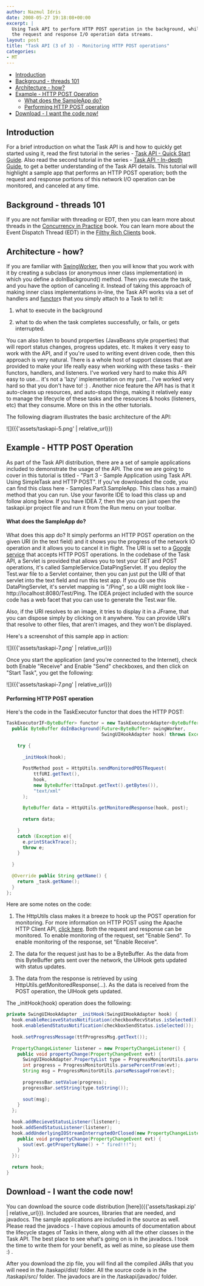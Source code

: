 ```yaml
---
author: Nazmul Idris
date: 2008-05-27 19:18:08+00:00
excerpt: |
  Using Task API to perform HTTP POST operation in the background, while monitoring
  the request and response I/O operation data streams.
layout: post
title: "Task API (3 of 3) - Monitoring HTTP POST operations"
categories:
- MT
---
```


<!-- START doctoc generated TOC please keep comment here to allow auto update -->
<!-- DON'T EDIT THIS SECTION, INSTEAD RE-RUN doctoc TO UPDATE -->


- [Introduction](#introduction)
- [Background - threads 101](#background---threads-101)
- [Architecture - how?](#architecture---how)
- [Example - HTTP POST Operation](#example---http-post-operation)
    - [What does the SampleApp do?](#what-does-the-sampleapp-do)
    - [Performing HTTP POST operation](#performing-http-post-operation)
- [Download - I want the code now!](#download---i%C2%A0want-the-code-now)

<!-- END doctoc generated TOC please keep comment here to allow auto update -->

## Introduction

For a brief introduction on what the Task API is and how to quickly get started using it, read the first tutorial in the series - [Task API - Quick Start Guide](https://developerlifecom.wordpress.com/2008/04/06/task-api-quick-start-guide/). Also read the second tutorial in the series - [Task API - In-depth Guide](https://developerlifecom.wordpress.com/2008/04/08/task-api-2-of-5-task-api-in-depth/), to get a better understanding of the Task API details. This tutorial will highlight a sample app that performs an HTTP POST operation; both the request and response portions of this network I/O operation can be monitored, and canceled at any time.

## Background - threads 101

If you are not familiar with threading or EDT, then you can learn more about threads in the [Concurrency in Practice](http://www.amazon.com/gp/product/0321349601/104-6050793-5284701?ie=UTF8&tag=developerlife-20&linkCode=xm2&camp=1789&creativeASIN=0321349601) book. You can learn more about the Event Dispatch Thread (EDT) in the [Filthy Rich Clients](http://www.amazon.com/gp/product/0132413930/104-6050793-5284701?ie=UTF8&tag=developerlife-20&linkCode=xm2&camp=1789&creativeASIN=0132413930) book.

## Architecture - how?

If you are familiar with [SwingWorker](http://java.sun.com/javase/6/docs/api/javax/swing/SwingWorker.html), then you will know that you work with it by creating a subclass (or anonymous inner class implementation) in which you define a doInBackground() method. Then you execute the task, and you have the option of canceling it. Instead of taking this approach of making inner class implementations in-line, the Task API works via a set of handlers and [functor](http://en.wikipedia.org/wiki/Functor)s that you simply attach to a Task to tell it:

  1. what to execute in the background

  2. what to do when the task completes successfully, or fails, or gets interrupted.

You can also listen to bound properties (JavaBeans style properties) that will report status changes, progress updates, etc. It makes it very easy to work with the API, and if you're used to writing event driven code, then this approach is very natural. There is a whole host of support classes that are provided to make your life really easy when working with these tasks - their functors, handlers, and listeners. I've worked very hard to make this API easy to use... it's not a 'lazy' implementation on my part... I've worked very hard so that you don't have to! :) . Another nice feature the API has is that it auto-cleans up resources, and auto-stops things, making it relatively easy to manage the lifecycle of these tasks and the resources & hooks (listeners, etc) that they consume. More on this in the other tutorials.

The following diagram illustrates the basic architecture of the API:

![]({{'assets/taskapi-5.png' | relative_url}})

## Example - HTTP POST Operation

As part of the Task API distribution, there are a set of sample applications included to demonstrate the usage of the API. The one we are going to cover in this tutorial is titled - "Part 3 - Sample Application using Task API. Using SimpleTask and HTTP POST". If you've downloaded the code, you can find this class here - Samples.Part3.SampleApp. This class has a main() method that you can run. Use your favorite IDE to load this class up and follow along below. If you have IDEA 7, then the you can just open the taskapi.ipr project file and run it from the Run menu on your toolbar.

#### What does the SampleApp do?

What does this app do? It simply performs an HTTP POST operation on the given URI (in the text field) and it shows you the progress of the network IO operation and it allows you to cancel it in flight. The URI is set to a [Google service](http://www.google.com/help/blogsearch/pinging_API.html) that accepts HTTP POST operations. In the codebase of the Task API, a Servlet is provided that allows you to test your GET and POST operations, it's called SampleService.DataPingServlet. If you deploy the Test.war file to a Servlet container, then you can just put the URI of that servlet into the text field and run this test app. If you do use this DataPingServlet, it's servlet mapping is "/Ping", so a URI might look like - http://localhost:8080/Test/Ping. The IDEA project included with the source code has a web facet that you can use to generate the Test.war file.

Also, if the URI resolves to an image, it tries to display it in a JFrame, that you can dispose simply by clicking on it anywhere. You can provide URI's that resolve to other files, that aren't images, and they won't be displayed.

Here's a screenshot of this sample app in action:

![]({{'assets/taskapi-7.png' | relative_url}})

Once you start the application (and you're connected to the Internet), check both Enable "Receive" and Enable "Send" checkboxes, and then click on "Start Task", you get the following:

![]({{'assets/taskapi-7.png' | relative_url}})

#### Performing HTTP POST operation

Here's the code in the TaskExecutor functor that does the HTTP POST:

```java
TaskExecutorIF<ByteBuffer> functor = new TaskExecutorAdapter<ByteBuffer>() {
  public ByteBuffer doInBackground(Future<ByteBuffer> swingWorker, 
                                   SwingUIHookAdapter hook) throws Exception {
 
    try {
 
      _initHook(hook);
 
      PostMethod post = HttpUtils.sendMonitoredPOSTRequest(
          ttfURI.getText(),
          hook,
          new ByteBuffer(ttaInput.getText().getBytes()),
          "text/xml"
      );
 
      ByteBuffer data = HttpUtils.getMonitoredResponse(hook, post);
 
      return data;
 
    }
    catch (Exception e){
      e.printStackTrace();
      throw e;
    }
 
  }
 
  @Override public String getName() {
    return _task.getName();
  }
};
```

Here are some notes on the code:

  1. The HttpUtils class makes it a breeze to hook up the POST operation for monitoring. For more information on HTTP POST using the Apache HTTP Client API, [click here](http://hc.apache.org/httpclient-3.x/methods/post.html). Both the request and response can be monitored. To enable monitoring of the request, set "Enable Send". To enable monitoring of the response, set "Enable Receive".

  2. The data for the request just has to be a ByteBuffer. As the data from this ByteBuffer gets sent over the network, the UIHook gets updated with status updates.

  3. The data from the response is retrieved by using HttpUtils.getMonitoredResponse(...). As the data is received from the POST operation, the UIHook gets updated.

The _initHook(hook) operation does the following:

```java
private SwingUIHookAdapter _initHook(SwingUIHookAdapter hook) {
  hook.enableRecieveStatusNotification(checkboxRecvStatus.isSelected());
  hook.enableSendStatusNotification(checkboxSendStatus.isSelected());
 
  hook.setProgressMessage(ttfProgressMsg.getText());
 
  PropertyChangeListener listener = new PropertyChangeListener() {
    public void propertyChange(PropertyChangeEvent evt) {
      SwingUIHookAdapter.PropertyList type = ProgressMonitorUtils.parseTypeFrom(evt);
      int progress = ProgressMonitorUtils.parsePercentFrom(evt);
      String msg = ProgressMonitorUtils.parseMessageFrom(evt);
 
      progressBar.setValue(progress);
      progressBar.setString(type.toString());
 
      sout(msg);
    }
  };
 
  hook.addRecieveStatusListener(listener);
  hook.addSendStatusListener(listener);
  hook.addUnderlyingIOStreamInterruptedOrClosed(new PropertyChangeListener() {
    public void propertyChange(PropertyChangeEvent evt) {
      sout(evt.getPropertyName() + " fired!!!");
    }
  });
 
  return hook;
}
```

## Download - I want the code now!

You can download the source code distribution [here]({{'assets/taskapi.zip' | relative_url}}). 
Included are sources, libraries that are needed, and javadocs. The sample applications are included in the source as well. Please read the javadocs - I have copious amounts of documentation about the lifecycle stages of Tasks in there, along with all the other classes in the Task API. The best place to see what's going on is in the javadocs. I took the time to write them for your benefit, as well as mine, so please use them :) .

After you download the zip file, you will find all the compiled JARs that you will need in the /taskapi/dist/ folder. All the source code is in the /taskapi/src/ folder. The javadocs are in the /taskapi/javadoc/ folder.

